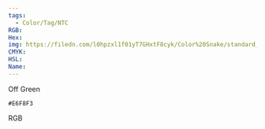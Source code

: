 ```yaml
---
tags:
  - Color/Tag/NTC
RGB:
Hex:
img: https://filedn.com/l0hpzxl1f01yT7GHxtF8cyk/Color%20Snake/standard_csv_to_svg/E6F8F3.svg
CMYK:
HSL:
Name:
---
```

Off Green
```palette
#E6F8F3
```
RGB
